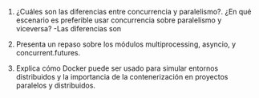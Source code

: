1. ¿Cuáles son las diferencias entre concurrencia y paralelismo?. ¿En qué escenario es
preferible usar concurrencia sobre paralelismo y viceversa?
-Las diferencias son 
2. Presenta un repaso sobre los módulos multiprocessing, asyncio, y concurrent.futures.


3. Explica cómo Docker puede ser usado para simular entornos distribuidos y la importancia de
la contenerización en proyectos paralelos y distribuidos.
